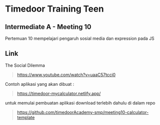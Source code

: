 # Timedoor Training Teen
## Intermediate A - Meeting 10

Pertemuan 10 mempelajari pengaruh sosial media dan expression pada JS

## Link
The Social Dilemma 
>https://www.youtube.com/watch?v=uaaC57tcci0

Contoh aplikasi yang akan dibuat :
>https://timedoor-mycalculator.netlify.app/

untuk memulai pembuatan aplikasi download terlebih dahulu di dalam repo
>https://github.com/timedoorAcademy-smp/meeting10-calculator-template




